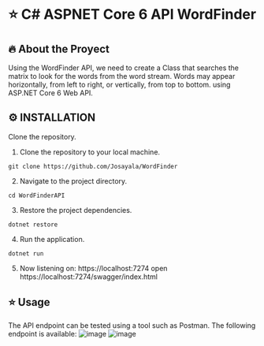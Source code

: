 # ⭐️ C# ASPNET Core 6 API WordFinder

## 🔥 About the Proyect

Using the WordFinder API, we need to create a Class that searches the matrix to look for the words from the word stream. Words may appear horizontally, from left to right, or vertically, from top to bottom. using ASP.NET Core 6 Web API.

## ⚙️ INSTALLATION

Clone the repository.

1. Clone the repository to your local machine.
```
git clone https://github.com/Josayala/WordFinder
```
2. Navigate to the project directory.
```
cd WordFinderAPI
```
3. Restore the project dependencies.
```
dotnet restore
```

4. Run the application.
```
dotnet run
```
5. Now listening on: https://localhost:7274
open https://localhost:7274/swagger/index.html

## ⭐️ Usage
The API endpoint can be tested using a tool such as Postman. The following endpoint is available:
![image](https://github.com/Josayala/WordFinder/assets/43011240/d8850d1f-03c9-4bb3-afe4-d529f6ed730d)
![image](https://github.com/Josayala/WordFinder/assets/43011240/d16ed574-faa6-4fd1-a3dc-61a4c4bc8d8c)



